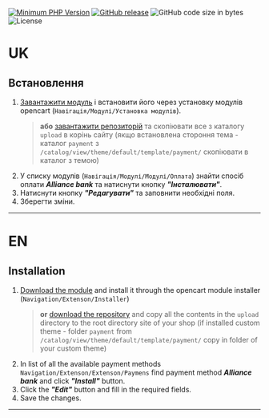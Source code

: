 [![Minimum PHP Version](https://img.shields.io/badge/php-%3E%3D%205.4-8892BF.svg)](https://php.net/)
[![GitHub release](https://img.shields.io/github/v/release/cloudipsp/opencart-v3)](https://github.com/cloudipsp/opencart-v3/releases/latest)
![GitHub code size in bytes](https://img.shields.io/github/languages/code-size/cloudipsp/opencart-v3)
![License](https://img.shields.io/badge/license-MIT-green)

# UK

Встановлення
-------------
1. [Завантажити модуль](https://github.com/cloudipsp/opencart-v3/releases/latest/download/fondy.ocmod.zip "Завантажити") і встановити його через установку модулів opencart (``Навігація/Модулі/Установка модулів``).
   >**або** [завантажити репозиторій](https://github.com/cloudipsp/opencart-v3/archive/main.zip) та скопіювати все з каталогу `upload` в корінь сайту (якщо встановлена стороння тема - каталог `payment` з ```/catalog/view/theme/default/template/payment/``` скопіювати в каталог з темою)
2. У списку модулів (``Навігація/Модулі/Модулі/Оплата``) знайти спосіб оплати ***Alliance bank*** та натиснути кнопку ***"Інсталювати"***.
3. Натиснути кнопку ***"Редагувати"*** та заповнити необхідні поля.
4. Зберегти зміни.

-------------

# EN

Installation
-------------
1. [Download the module](https://github.com/cloudipsp/opencart-v3/releases/latest/download/fondy.ocmod.zip "Download")  and install it through the opencart module installer (``Navigation/Extenson/Installer``)
    > **or** [download the repository](https://github.com/cloudipsp/opencart-v3/archive/main.zip) and copy all the contents in the `upload` directory to the root directory site of your shop (if installed custom theme - folder  `payment` from ```/catalog/view/theme/default/template/payment/``` copy in folder of your custom theme)
2. In list of all the available payment methods ``Navigation/Extenson/Extenson/Paymens`` find payment method ***Alliance bank*** and click ***"Install"*** button.
3. Click the ***"Edit"*** button and fill in the required fields.
4. Save the changes.
-------------
